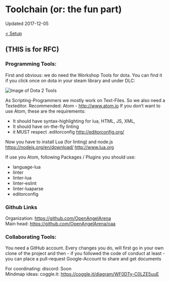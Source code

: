 # Toolchain (or: the fun part)

Updated 2017-12-05

[< Setup][0]

## (THIS is for RFC)

### Programming Tools:

First and obvious: we do need the Workshop Tools for dota. You can find it if you click once on dota in your steam library and under DLC:
	
![Image of Dota 2 Tools](https://i.imgsafe.org/b48317a26e.png)

As Scripting-Programmers we mostly work on Text-Files. So we also need a Texteditor. Recommended: Atom - http://www.atom.io
If you don’t want to use Atom, these are the requirements:
- It should have syntax-highlighting for lua, HTML, JS, XML, 
- It should have on-the-fly linting
- it MUST respect .editorconfig http://editorconfig.org/


Now you have to install Lua (for linting) and node.js
https://nodejs.org/en/download/
http://www.lua.org


If use you Atom, following Packages / Plugins you should use:
- language-lua
- linter
- linter-lua
- linter-eslint
- linter-luaparse
- editorconfig

### Github Links
Organization: https://github.com/OpenAngelArena  
Main head: https://github.com/OpenAngelArena/oaa

### Collaborating Tools:

You need a GitHub account. Every changes you do, will first go in your own clone of the project and then - if you followed the code of conduct at least - you can place a pull-request
Google-Account to share and get documents

For coordinating: discord: Soon  
Mindmap ideas: coggle.it: https://coggle.it/diagram/WF0DTy-C0LZE5uuE

[0]: ../README.md
